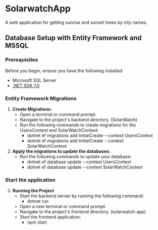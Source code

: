 # SolarwatchApp
A web application for getting sunrise and sunset times by city names.

## Database Setup with Entity Framework and MSSQL

### Prerequisites

Before you begin, ensure you have the following installed:

- Microsoft SQL Server
- [.NET SDK 7.0](https://dotnet.microsoft.com/download/dotnet/7.0)

### Entity Framework Migrations

1. **Create Migrations:**
   - Open a terminal or command prompt.
   - Navigate to the project's backend directory. (SolarWatch)
   - Run the following commands to create migrations for the UsersContext and SolarWatchContext:
       - dotnet ef migrations add InitialCreate --context UsersContext
       - dotnet ef migrations add InitialCreate --context SolarWatchContext
2. **Apply the migrations to update the databases:**
   - Run the following commands to update your database:
       - dotnet ef database update --context UsersContext
       - dotnet ef database update --context SolarWatchContext
     
### Start the application

3. **Running the Project**
   - Start the backend server by running the following command:
       - dotnet run
   - Open a new terminal or command prompt.
   - Navigate to the project's frontend directory. (solarwatch-app)
   - Start the frontend application:
       - npm start

